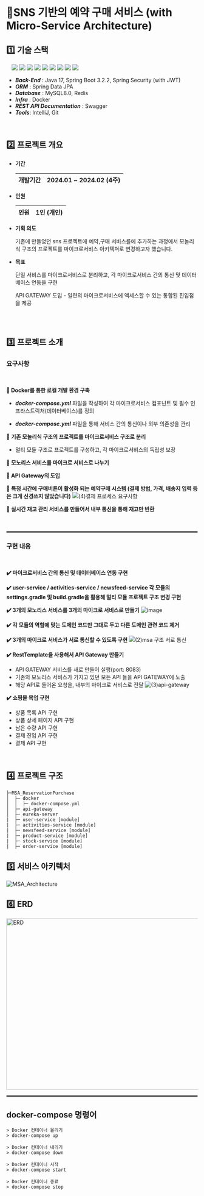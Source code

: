 # 📌SNS 기반의 예약 구매 서비스 (with Micro-Service Architecture)

## :one: 기술 스택

   &emsp;<img  src="https://img.shields.io/badge/java 17-007396?style=flat-square&logo=java&logoColor=white"> <img  src="https://img.shields.io/badge/springboot 3.2.2-6DB33F?style=flat-square&logo=springboot&logoColor=white">
   <img  src="https://img.shields.io/badge/Spring Data JPA-20C997?style=flat-square&logo=Spring Data JPA&logoColor=white">
   <img src="https://img.shields.io/badge/Docker-2496ED?style=flat-square&logo=Docker&logoColor=white"/>
   <img src="https://img.shields.io/badge/MySQL-4479A1?style=flat-square&logo=MySQL&logoColor=white"/>
   <img  src="https://img.shields.io/badge/redis-CC0000?style=flat-square&logo=redis&logoColor=white">
   <img  src="https://img.shields.io/badge/git-F05032?style=flat-square&logo=git&logoColor=white">
   <img  src="https://img.shields.io/badge/swagger-85EA2D?style=flat-square&logo=Swagger&logoColor=black">
   <img  src="https://img.shields.io/badge/Intellij-000000?style=flat-square&logo=Intellij IDEA&logoColor=white">


* ***Back-End*** : Java 17, Spring Boot 3.2.2, Spring Security (with JWT)  
* ***ORM***  : Spring Data JPA  
* ***Database*** : MySQL8.0, Redis  
* ***Infra*** : Docker  
* ***REST API Documentation***  : Swagger  
* ***Tools***: IntelliJ, Git
<br>

## :two: 프로젝트 개요

 * **기간**
   
    | 개발기간 | 2024.01 ~ 2024.02 (4주) |
    |---------|-------------------------|

* **인원**
  
    | 인원 | 1인 (개인) |
    |---------|-------------------------|

* **기획 의도**

  기존에 만들었던 sns 프로젝트에 예약,구매 서비스를에 추가하는 과정에서 모놀리식 구조의 프로젝트를 마이크로서비스 아키텍쳐로 변경하고자 했습니다. 

* **목표**
  
  단일 서비스를 마이크로서비스로 분리하고, 각 마이크로서비스 간의 통신 및 데이터베이스 연동을 구현
  
  API GATEWAY 도입 - 일련의 마이크로서비스에 액세스할 수 있는 통합된 진입점을 제공
<br>
<br>

## :three: 프로젝트 소개
### 요구사항
<br>
  
  **:large_blue_circle: Docker를 통한 로컬 개발 환경 구축**
  
  * ***docker-compose.yml*** 파일을 작성하여 각 마이크로서비스 컴포넌트 및 필수 인프라스트럭처(데이터베이스)를 정의
     
  * ***docker-compose.yml*** 파일을 통해 서비스 간의 통신이나 외부 의존성을 관리

  **:large_blue_circle: 기존 모놀리식 구조의 프로젝트를 마이크로서비스 구조로 분리**

  * 멀티 모듈 구조로 프로젝트를 구성하고, 각 마이크로서비스의 독립성 보장

  **:large_blue_circle: 모노리스 서비스를 마이크로 서비스로 나누기**
  
  **:large_blue_circle: API Gateway의 도입**
  
  **:large_blue_circle: 특정 시간에 구매버튼이 활성화 되는 예약구매 시스템 (결제 방법, 가격, 배송지 입력 등은 크게 신경쓰지 않았습니다)**
     ![(4)결제 프로세스 요구사항](https://github.com/HUFSjlee/MSA-reservation-purchase-rest-api/assets/67497759/84406405-a39b-4bbe-97b9-44a9ac0cfe81)

  **:large_blue_circle: 실시간 재고 관리 서비스를 만들어서 내부 통신을 통해 재고만 반환**
<br>
<br>
<br>
<hr style="border: 2px solid grey;">

### 구현 내용  
<br>

  **:heavy_check_mark: 마이크로서비스 간의 통신 및 데이터베이스 연동 구현**
  
  **:heavy_check_mark: user-service / activities-service / newsfeed-service 각 모듈의 settings.gradle 및 build.gradle을 활용해 멀티 모듈 프로젝트 구조 변경 구현**
  
  **:heavy_check_mark: 3개의 모노리스 서비스를 3개의 마이크로 서비스로 만들기**
     ![image](https://github.com/HUFSjlee/MSA-reservation-purchase-rest-api/assets/67497759/cbf338d8-fc4d-4057-bc6d-679833a00f07)
  
  **:heavy_check_mark: 각 모듈의 역할에 맞는 도메인 코드만 그대로 두고 다른 도메인 관련 코드 제거**
  <br>
  
  **:heavy_check_mark: 3개의 마이크로 서비스가 서로 통신할 수 있도록 구현**
     ![(2)msa 구조 서로 통신](https://github.com/HUFSjlee/MSA-reservation-purchase-rest-api/assets/67497759/f43d7a74-86ad-4b37-8ba9-ad06eab20b54)
  
  **:heavy_check_mark: RestTemplate을 사용해서 API Gateway 만들기**
  * API GATEWAY 서비스를 새로 만들어 실행(port: 8083)
  * 기존의 모노리스 서비스가 가지고 있던 모든 API 들을 API GATEWAY에 노출
  * 해당 API로 들어온 요청을, 내부의 마이크로 서비스로 전달
     ![(3)api-gateway](https://github.com/HUFSjlee/MSA-reservation-purchase-rest-api/assets/67497759/4962b8d5-f3af-4ebc-bfce-6f3ed4de5f69)
  
  **:heavy_check_mark: 쇼핑몰 목업 구현**

  * 상품 목록 API 구현
  * 상품 상세 페이지 API 구현
  * 남은 수량 API 구현  
  * 결제 진입 API 구현
  * 결제 API 구현
<br>

## :four: 프로젝트 구조

   ```
   ├─MSA_ReservationPurchase
   │  ├─ docker  
   │  │  ├─ docker-compose.yml  
   │  ├─ api-gateway  
   │  ├─ eureka-server  
   |  ├─ user-service [module]  
   |  ├─ activities-service [module]  
   |  ├─ newsfeed-service [module]  
   |  ├─ product-service [module]  
   |  ├─ stock-service [module]  
   |  ├─ order-service [module]
   ```


## :five: 서비스 아키텍처
![MSA_Architecture](https://github.com/HUFSjlee/MSA-reservation-purchase-rest-api/assets/67497759/42670ada-46f0-46c1-afac-fbc664f33d20)

## :six: ERD
<img src="https://github.com/HUFSjlee/MSA-reservation-purchase-rest-api/assets/67497759/d81a483f-d211-4c4d-b0a7-feedf7a51397" alt="ERD" width="850" height="450">
<hr style="border: 2px solid grey;">

## docker-compose 명령어
```
> Docker 컨테이너 올리기 
> docker-compose up

> Docker 컨테이너 내리기 
> docker-compose down

> Docker 컨테이너 시작
> docker-compose start

> Docker 컨테이너 종료
> docker-compose stop
```

